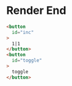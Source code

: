 # Render End
```html
<button
  id="inc"
>
  1|1
</button>
<button
  id="toggle"
>
  toggle
</button>
```
